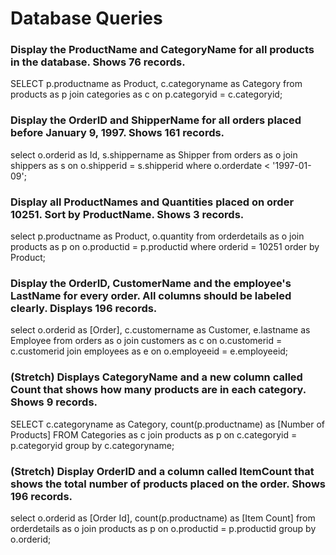 # Database Queries

### Display the ProductName and CategoryName for all products in the database. Shows 76 records.
SELECT 
    p.productname as Product, 
    c.categoryname as Category
from products as p
join categories as c
on p.categoryid = c.categoryid;

### Display the OrderID and ShipperName for all orders placed before January 9, 1997. Shows 161 records.
select 
    o.orderid as Id, 
    s.shippername as Shipper
from orders as o
join shippers as s
on o.shipperid = s.shipperid
where o.orderdate < '1997-01-09';

### Display all ProductNames and Quantities placed on order 10251. Sort by ProductName. Shows 3 records.
select 
    p.productname as Product, 
    o.quantity
from orderdetails as o
join products as p
on o.productid = p.productid
where orderid = 10251
order by Product;

### Display the OrderID, CustomerName and the employee's LastName for every order. All columns should be labeled clearly. Displays 196 records.
select 
    o.orderid as [Order], 
    c.customername as Customer, 
    e.lastname as Employee
from orders as o
join customers as c
on o.customerid = c.customerid
join employees as e
on o.employeeid = e.employeeid;

### (Stretch)  Displays CategoryName and a new column called Count that shows how many products are in each category. Shows 9 records.
SELECT 
    c.categoryname as Category, 
    count(p.productname) as [Number of Products]
FROM Categories as c
join products as p
on c.categoryid = p.categoryid
group by c.categoryname;

### (Stretch) Display OrderID and a  column called ItemCount that shows the total number of products placed on the order. Shows 196 records. 
select 
    o.orderid as [Order Id], 
    count(p.productname) as [Item Count]
from orderdetails as o
join products as p
on o.productid = p.productid
group by o.orderid;
